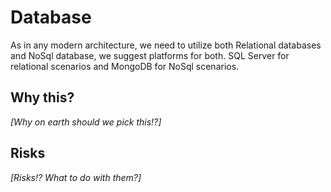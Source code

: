 # Database

As in any modern architecture, we need to utilize both Relational databases and NoSql database, we suggest platforms for both. SQL Server for relational scenarios and MongoDB for NoSql scenarios.

## Why this?
_[Why on earth should we pick this!?]_

## Risks
_[Risks!? What to do with them?]_
